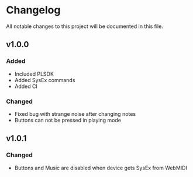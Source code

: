 # Changelog
All notable changes to this project will be documented in this file.

## v1.0.0
### Added
- Included PLSDK
- Added SysEx commands
- Added CI

### Changed
- Fixed bug with strange noise after changing notes
- Buttons can not be pressed in playing mode


## v1.0.1
### Changed
- Buttons and Music are disabled when device gets SysEx from WebMIDI

